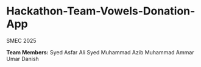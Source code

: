 # Hackathon-Team-Vowels-Donation-App
SMEC 2025

**Team Members:**
Syed Asfar Ali
Syed Muhammad Azib
Muhammad Ammar
Umar Danish
